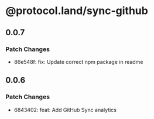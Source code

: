 # @protocol.land/sync-github

## 0.0.7

### Patch Changes

-   86e548f: fix: Update correct npm package in readme

## 0.0.6

### Patch Changes

-   6843402: feat: Add GitHub Sync analytics
